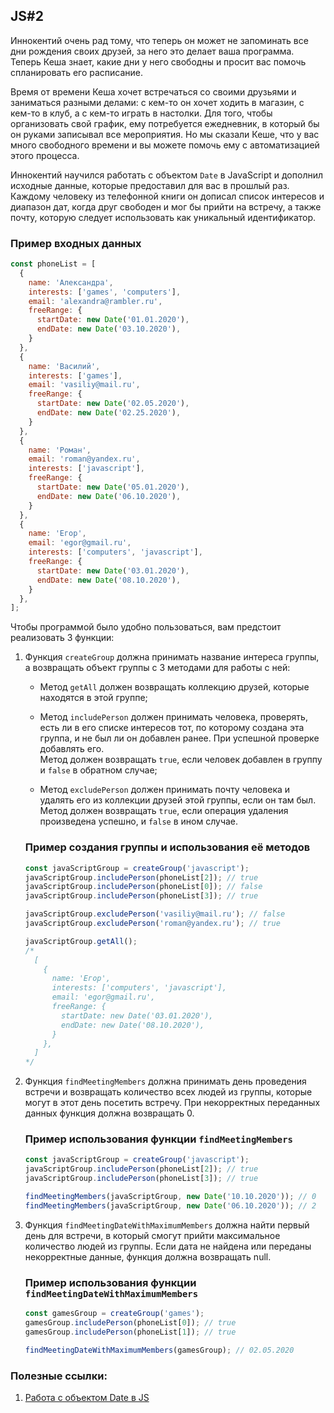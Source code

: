 ## JS#2
Иннокентий очень рад тому, что теперь он может не запоминать все дни рождения своих друзей, за него это делает ваша программа. Теперь Кеша знает, какие дни у него свободны и просит вас помочь спланировать его расписание.

Время от времени Кеша хочет встречаться со своими друзьями и заниматься разными делами: с кем-то он хочет ходить в магазин, с кем-то в клуб, а с кем-то играть в настолки. Для того, чтобы организовать свой график, ему потребуется ежедневник, в который бы он руками записывал все мероприятия. Но мы сказали Кеше, что у вас много свободного времени и вы можете помочь ему с автоматизацией этого процесса.

Иннокентий научился работать с объектом ``Date`` в JavaScript и дополнил исходные данные, которые предоставил для вас в прошлый раз. Каждому человеку из телефонной книги он дописал список интересов и диапазон дат, когда друг свободен и мог бы прийти на встречу, а также почту, которую следует использовать как уникальный идентификатор.

### Пример входных данных
```js
const phoneList = [
  {
    name: 'Александра',
    interests: ['games', 'computers'],
    email: 'alexandra@rambler.ru',
    freeRange: {
      startDate: new Date('01.01.2020'),
      endDate: new Date('03.10.2020'),
    }
  },
  {
    name: 'Василий',
    interests: ['games'],
    email: 'vasiliy@mail.ru',
    freeRange: {
      startDate: new Date('02.05.2020'),
      endDate: new Date('02.25.2020'),
    }
  },
  {
    name: 'Роман',
    email: 'roman@yandex.ru',
    interests: ['javascript'],
    freeRange: {
      startDate: new Date('05.01.2020'),
      endDate: new Date('06.10.2020'),
    }
  },
  {
    name: 'Егор',
    email: 'egor@gmail.ru',
    interests: ['computers', 'javascript'],
    freeRange: {
      startDate: new Date('03.01.2020'),
      endDate: new Date('08.10.2020'),
    }
  },
];
```
Чтобы программой было удобно пользоваться, вам предстоит реализовать 3 функции:

1.  Функция ``createGroup`` должна принимать название интереса группы, а возвращать объект группы с 3 методами для работы с ней:
  
	*  Метод ``getAll`` должен возвращать коллекцию друзей, которые находятся в этой группе;
    
	* Метод ``includePerson`` должен принимать человека, проверять, есть ли в его списке интересов тот, по которому создана эта группа, и не был ли он добавлен ранее. При 	успешной проверке добавлять его.  
    Метод должен возвращать ``true``, если человек добавлен в группу и ``false`` в обратном случае;
    
	* Метод ``excludePerson`` должен принимать почту человека и удалять его из коллекции друзей этой группы, если он там был. 
    Метод должен возвращать ``true``, если операция удаления произведена успешно, и ``false`` в ином случае.
	 ### Пример создания группы и использования её методов
	```js
	const javaScriptGroup = createGroup('javascript');
	javaScriptGroup.includePerson(phoneList[2]); // true
	javaScriptGroup.includePerson(phoneList[0]); // false
	javaScriptGroup.includePerson(phoneList[3]); // true

	javaScriptGroup.excludePerson('vasiliy@mail.ru'); // false
	javaScriptGroup.excludePerson('roman@yandex.ru'); // true

	javaScriptGroup.getAll();
	/*
	  [
	    {
	      name: 'Егор',
	      interests: ['computers', 'javascript'],
	      email: 'egor@gmail.ru',
	      freeRange: {
	        startDate: new Date('03.01.2020'),
	        endDate: new Date('08.10.2020'),
	      }
	    },
	  ]
	*/
	```

2.  Функция ``findMeetingMembers`` должна принимать день проведения встречи и возвращать количество всех людей из группы, которые могут в этот день посетить встречу. При некорректных переданных данных функция должна возвращать 0.
	### Пример использования функции ``findMeetingMembers``
	```js
	const javaScriptGroup = createGroup('javascript');
	javaScriptGroup.includePerson(phoneList[2]); // true
	javaScriptGroup.includePerson(phoneList[3]); // true

	findMeetingMembers(javaScriptGroup, new Date('10.10.2020')); // 0
	findMeetingMembers(javaScriptGroup, new Date('06.10.2020')); // 2
	```
    
3.  Функция ``findMeetingDateWithMaximumMembers`` должна найти первый день для встречи, в который смогут прийти максимальное количество людей из группы. Если дата не найдена или переданы некорректные данные, функция должна возвращать null.
	### Пример использования функции ``findMeetingDateWithMaximumMembers``
	```js
	const gamesGroup = createGroup('games');
	gamesGroup.includePerson(phoneList[0]); // true
	gamesGroup.includePerson(phoneList[1]); // true

	findMeetingDateWithMaximumMembers(gamesGroup); // 02.05.2020
	```
### Полезные ссылки:
1. [Работа с объектом Date в JS](https://developer.mozilla.org/ru/docs/Web/JavaScript/Reference/Global_Objects/Date)
